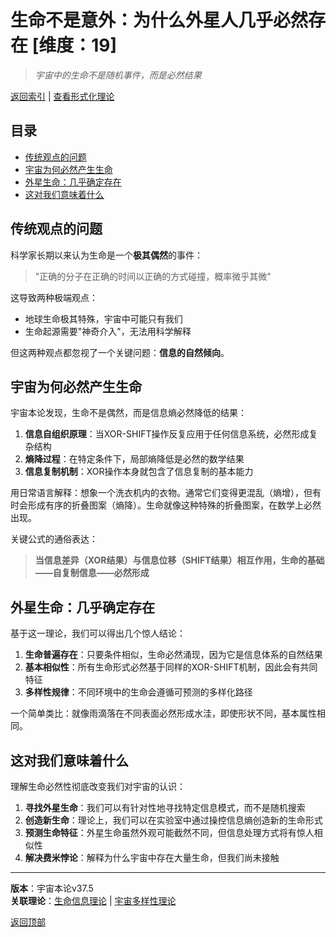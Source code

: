 # 生命不是意外：为什么外星人几乎必然存在 [维度：19]

> *宇宙中的生命不是随机事件，而是必然结果*

[返回索引](../formal_theory.md) | [查看形式化理论](../formal_theory/formal_theory_life_origin_aliens.md)

## 目录
- [传统观点的问题](#传统观点的问题)
- [宇宙为何必然产生生命](#宇宙为何必然产生生命)
- [外星生命：几乎确定存在](#外星生命几乎确定存在)
- [这对我们意味着什么](#这对我们意味着什么)

## 传统观点的问题

科学家长期以来认为生命是一个**极其偶然**的事件：

> "正确的分子在正确的时间以正确的方式碰撞，概率微乎其微"

这导致两种极端观点：
- 地球生命极其特殊，宇宙中可能只有我们
- 生命起源需要"神奇介入"，无法用科学解释

但这两种观点都忽视了一个关键问题：**信息的自然倾向**。

## 宇宙为何必然产生生命

宇宙本论发现，生命不是偶然，而是信息熵必然降低的结果：

1. **信息自组织原理**：当XOR-SHIFT操作反复应用于任何信息系统，必然形成复杂结构
2. **熵降过程**：在特定条件下，局部熵降低是必然的数学结果
3. **信息复制机制**：XOR操作本身就包含了信息复制的基本能力

用日常语言解释：想象一个洗衣机内的衣物。通常它们变得更混乱（熵增），但有时会形成有序的折叠图案（熵降）。生命就像这种特殊的折叠图案，在数学上必然出现。

关键公式的通俗表达：
> **当信息差异（XOR结果）与信息位移（SHIFT结果）相互作用，生命的基础——自复制信息——必然形成**

## 外星生命：几乎确定存在

基于这一理论，我们可以得出几个惊人结论：

1. **生命普遍存在**：只要条件相似，生命必然涌现，因为它是信息体系的自然结果
2. **基本相似性**：所有生命形式必然基于同样的XOR-SHIFT机制，因此会有共同特征
3. **多样性规律**：不同环境中的生命会遵循可预测的多样化路径

一个简单类比：就像雨滴落在不同表面必然形成水洼，即使形状不同，基本属性相同。

## 这对我们意味着什么

理解生命必然性彻底改变我们对宇宙的认识：

1. **寻找外星生命**：我们可以有针对性地寻找特定信息模式，而不是随机搜索
2. **创造新生命**：理论上，我们可以在实验室中通过操控信息熵创造新的生命形式
3. **预测生命特征**：外星生命虽然外观可能截然不同，但信息处理方式将有惊人相似性
4. **解决费米悖论**：解释为什么宇宙中存在大量生命，但我们尚未接触

---

**版本**：宇宙本论v37.5  
**关联理论**：[生命信息理论](../formal_theory/formal_theory_life_information.md) | [宇宙多样性理论](../formal_theory/formal_theory_universe_diversity.md)

[返回顶部](#生命不是意外为什么外星人几乎必然存在) 